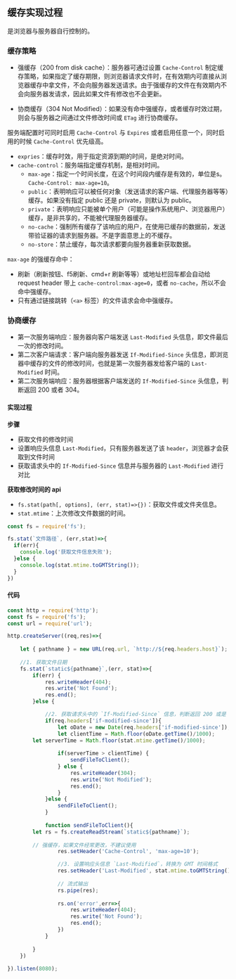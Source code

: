 ## 缓存实现过程

是浏览器与服务器自行控制的。

### 缓存策略

- 强缓存（200 from disk cache）：服务器可通过设置 `Cache-Control` 制定缓存策略，如果指定了缓存期限，则浏览器请求文件时，在有效期内可直接从浏览器缓存中拿文件，不会向服务器发送请求。由于强缓存的文件在有效期内不会向服务器发请求，因此如果文件有修改也不会更新。

- 协商缓存（304 Not Modified）：如果没有命中强缓存，或者缓存时效过期，则会与服务器之间通过文件修改时间或 `ETag` 进行协商缓存。

服务端配置时可同时启用 `Cache-Control` 与 `Expires` 或者启用任意一个，同时启用的时候 `Cache-Control` 优先级高。

- `expries`：缓存时效，用于指定资源到期的时间，是绝对时间。
- `cache-control`：服务端指定缓存机制，是相对时间。
  - `max-age`：指定一个时间长度，在这个时间段内缓存是有效的，单位是s。`Cache-Control: max-age=10`。
  - `public`：表明响应可以被任何对象（发送请求的客户端、代理服务器等等）缓存。如果没有指定 public 还是 private，则默认为 public。
  - `private`：表明响应只能被单个用户（可能是操作系统用户、浏览器用户）缓存，是非共享的，不能被代理服务器缓存。
  - `no-cache`：强制所有缓存了该响应的用户，在使用已缓存的数据前，发送带验证器的请求到服务器。不是字面意思上的不缓存。
  - `no-store`：禁止缓存，每次请求都要向服务器重新获取数据。

`max-age` 的强缓存命中：

- 刷新（刷新按钮、f5刷新、cmd+r 刷新等等）或地址栏回车都会自动给 request header 带上 `cache-control:max-age=0`，或者 `no-cache`，所以不会命中强缓存。
- 只有通过链接跳转（`<a>` 标签）的文件请求会命中强缓存。

### 协商缓存

- 第一次服务端响应：服务器向客户端发送 `Last-Modified` 头信息，即文件最后一次的修改时间。
- 第二次客户端请求：客户端向服务器发送 `If-Modified-Since` 头信息，即浏览器中缓存的文件的修改时间，也就是第一次服务器发给客户端的 `Last-Modified` 时间。
- 第二次服务端响应：服务器根据客户端发送的 `If-Modified-Since` 头信息，判断返回 200 或者 304。

#### 实现过程

**步骤**

- 获取文件的修改时间
- 设置响应头信息 `Last-Modified`，只有服务器发送了该 `header`，浏览器才会获取到文件时间
- 获取请求头中的 `If-Modified-Since` 信息并与服务器的 `Last-Modified` 进行对比

**获取修改时间的 api**

- `fs.stat(path[, options], (err, stat)=>{})`：获取文件或文件夹信息。
- `stat.mtime`：上次修改文件数据的时间。

```js
const fs = require('fs');

fs.stat(`文件路径`, (err,stat)=>{
  if(err){
    console.log('获取文件信息失败');
  }else {
    console.log(stat.mtime.toGMTString());
  }
})
```

#### 代码

```js
const http = require('http');
const fs = require('fs');
const url = require('url');

http.createServer((req,res)=>{
	
	let { pathname } = new URL(req.url, `http://${req.headers.host}`);
	
	//1. 获取文件日期
	fs.stat(`static${pathname}`,(err, stat)=>{
		if(err) {
			res.writeHeader(404);
			res.write('Not Found');
			res.end();
		}else {

			//2. 获取请求头中的 `If-Modified-Since` 信息，判断返回 200 或是 304
			if(req.headers['if-modified-since']){
				let oDate = new Date(req.headers['if-modified-since']);
				let clientTime = Math.floor(oDate.getTime()/1000);
        let serverTime = Math.floor(stat.mtime.getTime()/1000);
				
				if(serverTime > clientTime) {
					sendFileToClient();
				} else {
					res.writeHeader(304);
					res.write('Not Modified');
					res.end();
				}
			}else {
				sendFileToClient();
			}
			
			function sendFileToClient(){
        let rs = fs.createReadStream(`static${pathname}`);
        
        // 强缓存，如果文件经常更改，不建议使用
				res.setHeader('Cache-Control', 'max-age=10');

				//3. 设置响应头信息 `Last-Modified`，转换为 GMT 时间格式
				res.setHeader('Last-Modified', stat.mtime.toGMTString());
		
				// 流式输出
				rs.pipe(res);
				
				rs.on('error',err=>{
					res.writeHeader(404);
					res.write('Not Found');
					res.end();
				})
			}
			
		}
	})
	
}).listen(8080);
```
